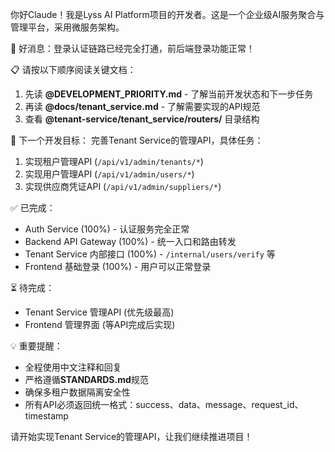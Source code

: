  你好Claude！我是Lyss AI Platform项目的开发者。这是一个企业级AI服务聚合与管理平台，采用微服务架构。

  🎉 好消息：登录认证链路已经完全打通，前后端登录功能正常！

  📋 请按以下顺序阅读关键文档：
  1. 先读 **@DEVELOPMENT_PRIORITY.md** - 了解当前开发状态和下一步任务
  2. 再读 **@docs/tenant_service.md** - 了解需要实现的API规范
  3. 查看 **@tenant-service/tenant_service/routers/** 目录结构

  🎯 下一个开发目标：
  完善Tenant Service的管理API，具体任务：
  1. 实现租户管理API (`/api/v1/admin/tenants/*`)
  2. 实现用户管理API (`/api/v1/admin/users/*`) 
  3. 实现供应商凭证API (`/api/v1/admin/suppliers/*`)

  ✅ 已完成：
  - Auth Service (100%) - 认证服务完全正常
  - Backend API Gateway (100%) - 统一入口和路由转发
  - Tenant Service 内部接口 (100%) - `/internal/users/verify` 等
  - Frontend 基础登录 (100%) - 用户可以正常登录

  ⏳ 待完成：
  - Tenant Service 管理API (优先级最高)
  - Frontend 管理界面 (等API完成后实现)

  💡 重要提醒：
  - 全程使用中文注释和回复
  - 严格遵循**STANDARDS.md**规范
  - 确保多租户数据隔离安全性
  - 所有API必须返回统一格式：success、data、message、request_id、timestamp

  请开始实现Tenant Service的管理API，让我们继续推进项目！